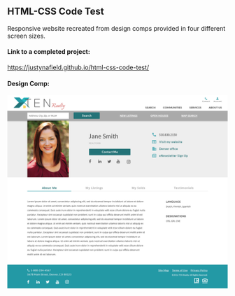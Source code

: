 ## HTML-CSS Code Test

Responsive website recreated from design comps provided in four different screen sizes.

#### Link to a completed project:
https://justynafield.github.io/html-css-code-test/

#### Design Comp:
![Design](Assets/Designs/large.jpg)

